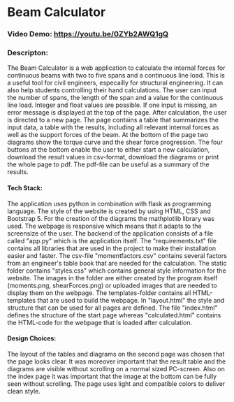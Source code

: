 # Beam Calculator
### Video Demo: https://youtu.be/0ZYb2AWQ1gQ
### Descripton: 
The Beam Calculator is a web application to calculate the internal forces for continuous beams with two to five spans and a continuous line load. This is a useful tool for civil engineers, especailly for structural engineering. It can also help students controlling their hand calculations. 
The user can input the number of spans, the length of the span and a value for the continuous line load. Integer and float values are possible. If one input is missing, an error message is displayed at the top of the page.
After calculation, the user is directed to a new page. The page contains a table that summarizes the input data, a table with the results, including all relevant internal forces as well as the support forces of the beam. At the bottom of the page two diagrams show the torque curve and the shear force progression. 
The four buttons at the bottom enable the user to either start a new calculation, download the result values in csv-format, download the diagrams or print the whole page to pdf. The pdf-file can be useful as a summary of the results.

#### Tech Stack:
The application uses python in combination with flask as programming language. The style of the website is created by using HTML, CSS and Bootstrap 5. For the creation of the diagrams the mathplotlib library was used. The webpage is responsive which means that it adapts to the screensize of the user.
The backend of the application consists of a file called "app.py" which is the application itself. The "requirements.txt" file contains all libraries that are used in the project to make their installation easier and faster. The csv-file "momentfactors.csv" contains several factors from an engineer's table book that are needed for the calculation. The static folder contains "styles.css" which contains general style information for the website. The images in the folder are either created by the program itself (moments.png, shearForces.png) or uploaded images that are needed to display them on the webpage.  The templates-folder contains all HTML-templates that are used to build the webpage. In "layout.html" the style and structure that can be used for all pages are defined. The file "index.html" defines the structure of the start page whereas "calculated.html" contains the HTML-code for the webpage that is loaded after calculation.

#### Design Choices:
The layout of the tables and diagrams on the second page was chosen that the page looks clear. It was moreover important that the result table and the diagrams are visible without scrolling on a normal sized PC-screen. Also on the index page it was important that the image at the bottom can be fully seen without scrolling. The page uses light and compatible colors to deliver clean style.